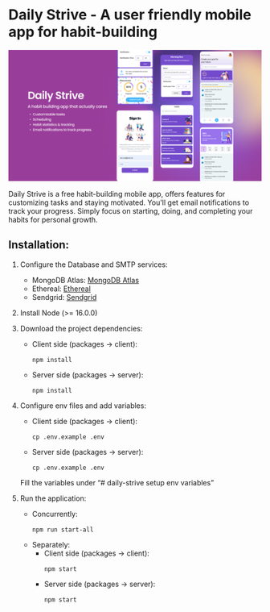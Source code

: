# Daily Strive - A user friendly mobile app for habit-building


![App screenshots showcase](https://github.com/imminh123/daily-strive-habit-tracker/blob/main/packages/client/src/assets/images/daily_strive.png?raw=true)

Daily Strive is a free habit-building mobile app, offers features for customizing tasks and staying motivated. You'll get email notifications to track your progress. Simply focus on starting, doing, and completing your habits for personal growth.

## Installation:
1. Configure the Database and SMTP services:
   - MongoDB Atlas: [MongoDB Atlas](https://www.mongodb.com/atlas/database)
   - Ethereal: [Ethereal](https://ethereal.email/)
   - Sendgrid: [Sendgrid](https://sendgrid.com/en-us)
   
2. Install Node (>= 16.0.0)

3. Download the project dependencies:
   - Client side (packages -> client):
     ```
     npm install
     ```
   - Server side (packages -> server):
     ```
     npm install
     ```

4. Configure env files and add variables:
   - Client side (packages -> client):
     ```
     cp .env.example .env
     ```
   - Server side (packages -> server):
     ```
     cp .env.example .env
     ```
   Fill the variables under “# daily-strive setup env variables”

5. Run the application:
   - Concurrently:
     ```
     npm run start-all
     ```
   - Separately:
     - Client side (packages -> client):
       ```
       npm start
       ```
     - Server side (packages -> server):
       ```
       npm start
       ```
